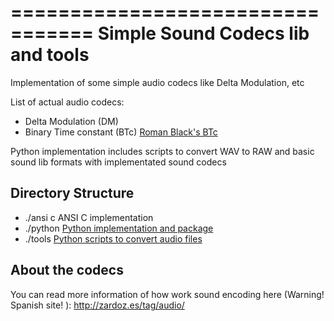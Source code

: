 =================================
Simple Sound Codecs lib and tools
=================================

Implementation of some simple audio codecs like Delta Modulation, etc

List of actual audio codecs:
*   Delta Modulation (DM)
*   Binary Time constant (BTc) [Roman Black's BTc](http://www.romanblack.com/btc_alg.htm)

Python implementation includes scripts to convert WAV to RAW and basic sound lib formats with implementated sound codecs

Directory Structure
-------------------

*   ./ansi c             ANSI C implementation 
*   ./python             [Python implementation and package](https://github.com/Zardoz89/Simple-Sound-Codecs/tree/master/python)
*   ./tools              [Python scripts to convert audio files](https://github.com/Zardoz89/Simple-Sound-Codecs/tree/master/tools)

About the codecs
----------------

You can read more information of how work sound encoding here (Warning! Spanish site! ): http://zardoz.es/tag/audio/

